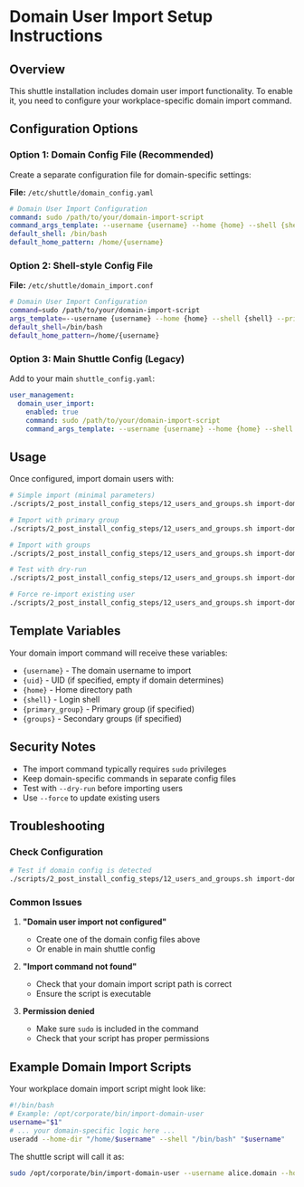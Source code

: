 # Domain User Import Setup Instructions

## Overview

This shuttle installation includes domain user import functionality. To enable it, you need to configure your workplace-specific domain import command.

## Configuration Options

### Option 1: Domain Config File (Recommended)

Create a separate configuration file for domain-specific settings:

**File:** `/etc/shuttle/domain_config.yaml`
```yaml
# Domain User Import Configuration
command: sudo /path/to/your/domain-import-script
command_args_template: --username {username} --home {home} --shell {shell} --primary-group {primary_group}
default_shell: /bin/bash
default_home_pattern: /home/{username}
```

### Option 2: Shell-style Config File

**File:** `/etc/shuttle/domain_import.conf`
```bash
# Domain User Import Configuration
command=sudo /path/to/your/domain-import-script
args_template=--username {username} --home {home} --shell {shell} --primary-group {primary_group}
default_shell=/bin/bash
default_home_pattern=/home/{username}
```

### Option 3: Main Shuttle Config (Legacy)

Add to your main `shuttle_config.yaml`:
```yaml
user_management:
  domain_user_import:
    enabled: true
    command: sudo /path/to/your/domain-import-script
    command_args_template: --username {username} --home {home} --shell {shell} --primary-group {primary_group}
```

## Usage

Once configured, import domain users with:

```bash
# Simple import (minimal parameters)
./scripts/2_post_install_config_steps/12_users_and_groups.sh import-domain-user --username alice.domain

# Import with primary group
./scripts/2_post_install_config_steps/12_users_and_groups.sh import-domain-user --username alice.domain --primary-group engineering

# Import with groups
./scripts/2_post_install_config_steps/12_users_and_groups.sh import-domain-user --username alice.domain --primary-group engineering --groups "developers,sudo"

# Test with dry-run
./scripts/2_post_install_config_steps/12_users_and_groups.sh import-domain-user --username alice.domain --dry-run --verbose

# Force re-import existing user
./scripts/2_post_install_config_steps/12_users_and_groups.sh import-domain-user --username alice.domain --force
```

## Template Variables

Your domain import command will receive these variables:

- `{username}` - The domain username to import
- `{uid}` - UID (if specified, empty if domain determines)
- `{home}` - Home directory path
- `{shell}` - Login shell
- `{primary_group}` - Primary group (if specified)
- `{groups}` - Secondary groups (if specified)

## Security Notes

- The import command typically requires `sudo` privileges
- Keep domain-specific commands in separate config files
- Test with `--dry-run` before importing users
- Use `--force` to update existing users

## Troubleshooting

### Check Configuration
```bash
# Test if domain config is detected
./scripts/2_post_install_config_steps/12_users_and_groups.sh import-domain-user --username test.user --dry-run --verbose
```

### Common Issues

1. **"Domain user import not configured"**
   - Create one of the domain config files above
   - Or enable in main shuttle config

2. **"Import command not found"**
   - Check that your domain import script path is correct
   - Ensure the script is executable

3. **Permission denied**
   - Make sure `sudo` is included in the command
   - Check that your script has proper permissions

## Example Domain Import Scripts

Your workplace domain import script might look like:
```bash
#!/bin/bash
# Example: /opt/corporate/bin/import-domain-user
username="$1"
# ... your domain-specific logic here ...
useradd --home-dir "/home/$username" --shell "/bin/bash" "$username"
```

The shuttle script will call it as:
```bash
sudo /opt/corporate/bin/import-domain-user --username alice.domain --home /home/alice.domain --shell /bin/bash --primary-group engineering
```